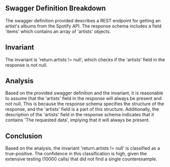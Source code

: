 ## Swagger Definition Breakdown
The swagger definition provided describes a REST endpoint for getting an artist's albums from the Spotify API. The response schema includes a field 'items' which contains an array of 'artists' objects.

## Invariant
The invariant is 'return.artists != null', which checks if the 'artists' field in the response is not null.

## Analysis
Based on the provided swagger definition and the invariant, it is reasonable to assume that the 'artists' field in the response will always be present and not null. This is because the response schema specifies the structure of the response, and the 'artists' field is a part of this structure. Additionally, the description of the 'artists' field in the response schema indicates that it contains 'The requested data', implying that it will always be present.

## Conclusion
Based on the analysis, the invariant 'return.artists != null' is classified as a true-positive. The confidence in this classification is high, given the extensive testing (10000 calls) that did not find a single counterexample.
